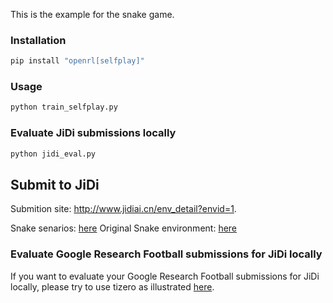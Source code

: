 
This is the example for the snake game.

### Installation

```bash
pip install "openrl[selfplay]"
```

### Usage

```bash
python train_selfplay.py
```

### Evaluate JiDi submissions locally

```bash
python jidi_eval.py
```

## Submit to JiDi

Submition site: http://www.jidiai.cn/env_detail?envid=1.

Snake senarios: [here](https://github.com/jidiai/ai_lib/blob/7a6986f0cb543994277103dbf605e9575d59edd6/env/config.json#L94)
Original Snake environment: [here](https://github.com/jidiai/ai_lib/blob/master/env/snakes.py)




### Evaluate Google Research Football submissions for JiDi locally

If you want to evaluate your Google Research Football submissions for JiDi locally, please try to use tizero as illustrated [here](foothttps://github.com/OpenRL-Lab/TiZero#evaluate-jidi-submissions-locally).